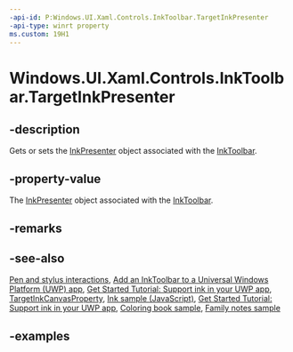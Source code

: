 ```yaml
---
-api-id: P:Windows.UI.Xaml.Controls.InkToolbar.TargetInkPresenter
-api-type: winrt property
ms.custom: 19H1
---
```


<!-- Property syntax.
public InkPresenter TargetInkPresenter { get;  set; }
-->

# Windows.UI.Xaml.Controls.InkToolbar.TargetInkPresenter

## -description

Gets or sets the [InkPresenter](../windows.ui.input.inking/inkpresenter.md) object associated with the [InkToolbar](inktoolbar.md).

## -property-value

The [InkPresenter](../windows.ui.input.inking/inkpresenter.md) object associated with the [InkToolbar](inktoolbar.md).

## -remarks

## -see-also

[Pen and stylus interactions](https://docs.microsoft.com/windows/uwp/input-and-devices/pen-and-stylus-interactions), [Add an InkToolbar to a Universal Windows Platform (UWP) app](https://docs.microsoft.com/windows/uwp/input-and-devices/ink-toolbar), [Get Started Tutorial: Support ink in your UWP app](https://docs.microsoft.com/windows/uwp/get-started/ink-walkthrough), [TargetInkCanvasProperty](inktoolbar_targetinkcanvasproperty.md), [Ink sample (JavaScript)](https://github.com/Microsoft/Windows-universal-samples/tree/master/Samples/Ink), [Get Started Tutorial: Support ink in your UWP app](https://aka.ms/appsample-ink), [Coloring book sample](https://aka.ms/cpubsample-coloringbook), [Family notes sample](https://aka.ms/cpubsample-familynotessample)

## -examples
